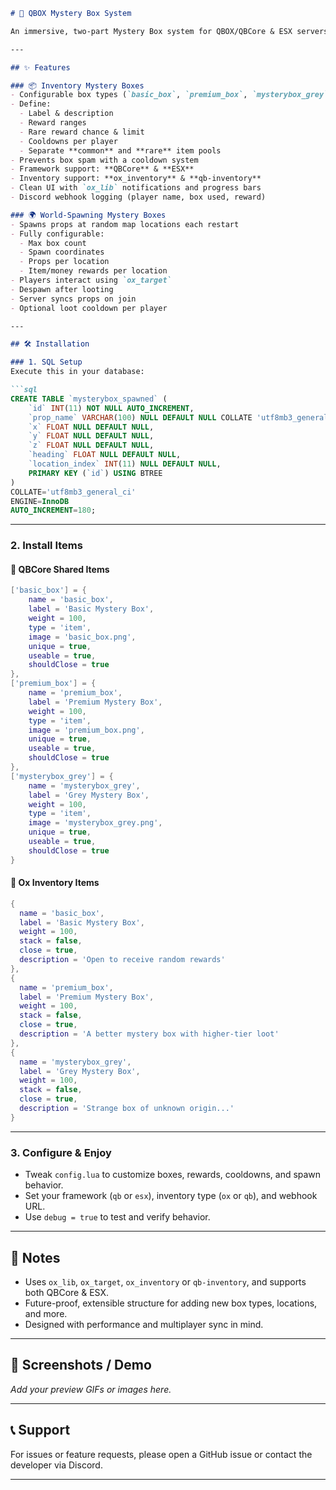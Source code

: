 ````markdown
# 🎁 QBOX Mystery Box System

An immersive, two-part Mystery Box system for QBOX/QBCore & ESX servers — allowing players to open boxes from their inventory or discover lootable props in the game world. Includes full reward config, cooldown logic, Discord logging, and Ox/QB Inventory support.

---

## ✨ Features

### 📦 Inventory Mystery Boxes
- Configurable box types (`basic_box`, `premium_box`, `mysterybox_grey`, etc.)
- Define:
  - Label & description
  - Reward ranges
  - Rare reward chance & limit
  - Cooldowns per player
  - Separate **common** and **rare** item pools
- Prevents box spam with a cooldown system
- Framework support: **QBCore** & **ESX**
- Inventory support: **ox_inventory** & **qb-inventory**
- Clean UI with `ox_lib` notifications and progress bars
- Discord webhook logging (player name, box used, reward)

### 🌍 World-Spawning Mystery Boxes
- Spawns props at random map locations each restart
- Fully configurable:
  - Max box count
  - Spawn coordinates
  - Props per location
  - Item/money rewards per location
- Players interact using `ox_target`
- Despawn after looting
- Server syncs props on join
- Optional loot cooldown per player

---

## 🛠️ Installation

### 1. SQL Setup
Execute this in your database:

```sql
CREATE TABLE `mysterybox_spawned` (
	`id` INT(11) NOT NULL AUTO_INCREMENT,
	`prop_name` VARCHAR(100) NULL DEFAULT NULL COLLATE 'utf8mb3_general_ci',
	`x` FLOAT NULL DEFAULT NULL,
	`y` FLOAT NULL DEFAULT NULL,
	`z` FLOAT NULL DEFAULT NULL,
	`heading` FLOAT NULL DEFAULT NULL,
	`location_index` INT(11) NULL DEFAULT NULL,
	PRIMARY KEY (`id`) USING BTREE
)
COLLATE='utf8mb3_general_ci'
ENGINE=InnoDB
AUTO_INCREMENT=180;
````

---

### 2. Install Items

#### 🔹 QBCore Shared Items

```lua
['basic_box'] = {
    name = 'basic_box',
    label = 'Basic Mystery Box',
    weight = 100,
    type = 'item',
    image = 'basic_box.png',
    unique = true,
    useable = true,
    shouldClose = true
},
['premium_box'] = {
    name = 'premium_box',
    label = 'Premium Mystery Box',
    weight = 100,
    type = 'item',
    image = 'premium_box.png',
    unique = true,
    useable = true,
    shouldClose = true
},
['mysterybox_grey'] = {
    name = 'mysterybox_grey',
    label = 'Grey Mystery Box',
    weight = 100,
    type = 'item',
    image = 'mysterybox_grey.png',
    unique = true,
    useable = true,
    shouldClose = true
}
```

#### 🔸 Ox Inventory Items

```lua
{
  name = 'basic_box',
  label = 'Basic Mystery Box',
  weight = 100,
  stack = false,
  close = true,
  description = 'Open to receive random rewards'
},
{
  name = 'premium_box',
  label = 'Premium Mystery Box',
  weight = 100,
  stack = false,
  close = true,
  description = 'A better mystery box with higher-tier loot'
},
{
  name = 'mysterybox_grey',
  label = 'Grey Mystery Box',
  weight = 100,
  stack = false,
  close = true,
  description = 'Strange box of unknown origin...'
}
```

---

### 3. Configure & Enjoy

* Tweak `config.lua` to customize boxes, rewards, cooldowns, and spawn behavior.
* Set your framework (`qb` or `esx`), inventory type (`ox` or `qb`), and webhook URL.
* Use `debug = true` to test and verify behavior.

---

## 🧠 Notes

* Uses `ox_lib`, `ox_target`, `ox_inventory` or `qb-inventory`, and supports both QBCore & ESX.
* Future-proof, extensible structure for adding new box types, locations, and more.
* Designed with performance and multiplayer sync in mind.

---

## 📸 Screenshots / Demo

*Add your preview GIFs or images here.*

---

## 📞 Support

For issues or feature requests, please open a GitHub issue or contact the developer via Discord.

---
